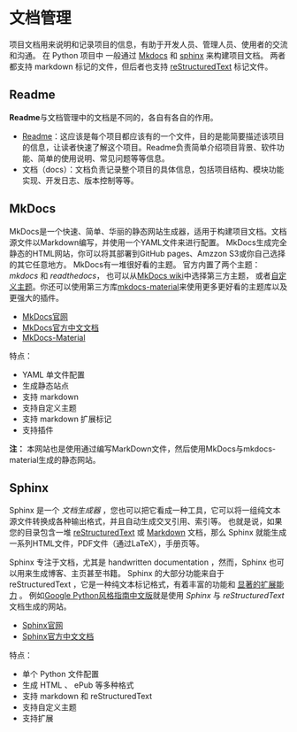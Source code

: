 # 文档管理

项目文档用来说明和记录项目的信息，有助于开发人员、管理人员、使用者的交流和沟通。
在 Python 项目中 一般通过 [Mkdocs](https://www.mkdocs.org/) 和 [sphinx](https://www.sphinx-doc.org/en/master/) 来构建项目文档。
两者都支持 markdown 标记的文件，但后者也支持 [reStructuredText](https://docutils.sourceforge.io/rst.html) 标记文件。

##  Readme

**Readme**与文档管理中的文档是不同的，各自有各自的作用。

- [Readme](../project_structure/#readme)：这应该是每个项目都应该有的一个文件，目的是能简要描述该项目的信息，让读者快速了解这个项目。Readme负责简单介绍项目背景、软件功能、简单的使用说明、常见问题等等信息。
- 文档（docs）：文档负责记录整个项目的具体信息，包括项目结构、模块功能实现、开发日志、版本控制等等。


## MkDocs

MkDocs是一个快速、简单、华丽的静态网站生成器，适用于构建项目文档。文档源文件以Markdown编写，并使用一个YAML文件来进行配置。 MkDocs生成完全静态的HTML网站，你可以将其部署到GitHub pages、Amzzon S3或你自己选择的其它任意地方。
MkDocs有一堆很好看的主题。 官方内置了两个主题： _mkdocs_ 和 _readthedocs_， 也可以从[MkDocs wiki](https://github.com/mkdocs/mkdocs/wiki/MkDocs-Themes)中选择第三方主题， 或者[自定义主题](https://mkdocs.zimoapps.com/user-guide/custom-themes/)。你还可以使用第三方库[mkdocs-material](https://squidfunk.github.io/mkdocs-material/)来使用更多更好看的主题库以及更强大的插件。

- [MkDocs官网](https://www.mkdocs.org/)
- [MkDocs官方中文文档](https://mkdocs.zimoapps.com/)
- [MkDocs-Material](https://squidfunk.github.io/mkdocs-material/)

特点：

- YAML 单文件配置
- 生成静态站点
- 支持 markdown
- 支持自定义主题
- 支持 markdown 扩展标记
- 支持插件

**注：** 本网站也是使用通过编写MarkDown文件，然后使用MkDocs与mkdocs-material生成的静态网站。

## Sphinx

Sphinx 是一个  _文档生成器_  ，您也可以把它看成一种工具，它可以将一组纯文本源文件转换成各种输出格式，并且自动生成交叉引用、索引等。
也就是说，如果您的目录包含一堆  [reStructuredText](https://www.sphinx-doc.org/zh_CN/master/usage/restructuredtext/index.html)  或  [Markdown](https://www.sphinx-doc.org/zh_CN/master/usage/markdown.html)  文档，那么 Sphinx 就能生成一系列HTML文件，PDF文件（通过LaTeX），手册页等。

Sphinx 专注于文档，尤其是 handwritten documentation ，然而，Sphinx 也可以用来生成博客、主页甚至书籍。
Sphinx 的大部分功能来自于 reStructuredText ，它是一种纯文本标记格式，有着丰富的功能和 [显著的扩展能力](https://www.sphinx-doc.org/zh_CN/master/development/index.html) 。
例如[Google Python风格指南中文版](https://zh-google-styleguide.readthedocs.io/en/latest/google-python-styleguide/contents/)就是使用 _Sphinx_ 与 _reStructuredText_ 文档生成的网站。

- [Sphinx官网](https://www.sphinx-doc.org/en/master/)
- [Sphinx官方中文文档](https://www.sphinx-doc.org/zh_CN/master/usage/index.html)

特点：

- 单个 Python 文件配置
- 生成 HTML 、 ePub 等多种格式
- 支持 markdown 和 reStructuredText
- 支持自定义主题
- 支持扩展




